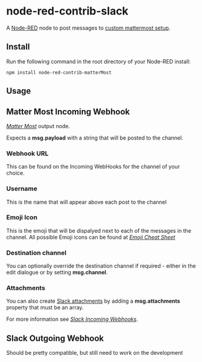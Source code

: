 node-red-contrib-slack
========================

A <a href="http://nodered.org" target="_new">Node-RED</a> node to post messages to  <a href="http://mattermost.com" target="_new">custom mattermost setup</a>.

Install
-------

Run the following command in the root directory of your Node-RED install:

    npm install node-red-contrib-matterMost


Usage
-----

## Matter Most Incoming Webhook
<i><a href="http://www.mattermost.com" target="_new">Matter Most</a></i> output node.

Expects a <b>msg.payload</b> with a string that will be posted to the channel.

### Webhook URL
This can be found on the Incoming WebHooks for the channel of your choice.
### Username
This is the name that will appear above each post to the channel
### Emoji Icon
This is the emoji that will be dispalyed next to each of the messages in the channel.
All possible Emoji icons can be found at <i><a href="http://emoji-cheat-sheet.com" target="_new">Emoji Cheat Sheet</a></i>
### Destination channel
You can optionally override the destination channel if required - either in the edit dialogue or by setting <b>msg.channel</b>.
### Attachments
You can also create <a href="https://api.slack.com/docs/attachments" target="_new">Slack attachments</a> by adding a <b>msg.attachments</b> property that must be an array.

For more information see <i><a href="https://api.slack.com/incoming-webhooks" target="_new">Slack Incoming Webhooks</a></i>.

## Slack Outgoing Webhook
Should be pretty compatible, but still need to work on the development
